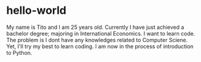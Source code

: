 # hello-world
My name is Tito and I am 25 years old. Currently I have just achieved a bachelor degree; majoring in International Economics. 
I want to learn code. The problem is I dont have any knowledges related to Computer Sciene. Yet, I'll try my best to learn coding. I am now in the process of introduction to Python.
